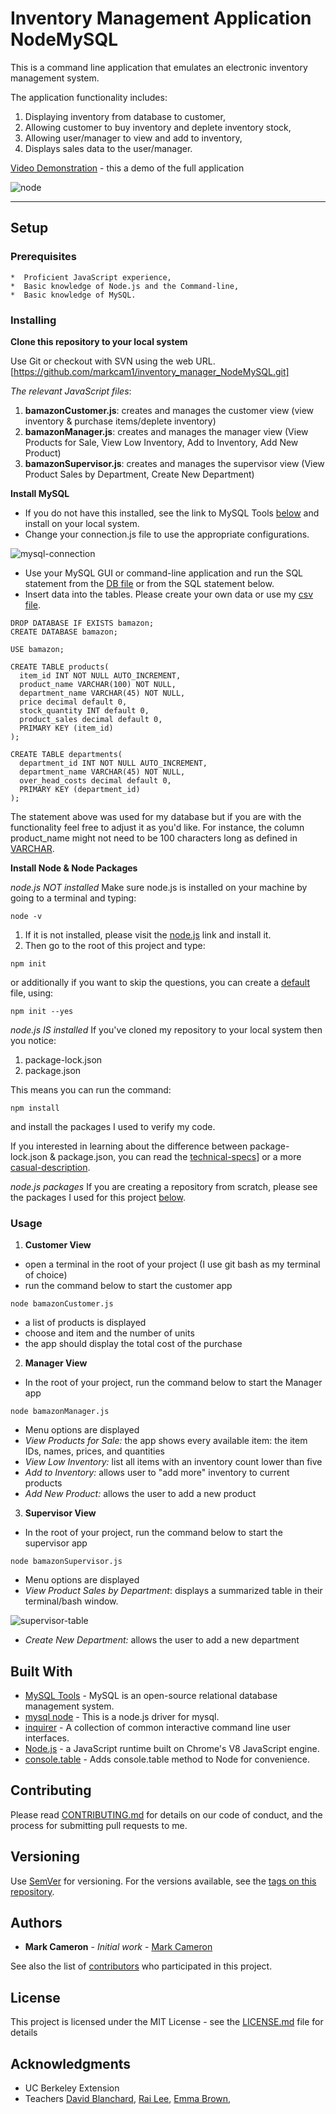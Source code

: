 # Inventory Management Application NodeMySQL
This is a command line application that emulates an electronic inventory management system. 

The application functionality includes:
1. Displaying inventory from database to customer,
2. Allowing customer to buy inventory and deplete inventory stock,
3. Allowing user/manager to view and add to inventory,
4. Displays sales data to the user/manager. 

[Video Demonstration](https://youtu.be/5oP7jD8HZ6k) - this a demo of the full application


![node](https://github.com/markcam1/liri-node-app/blob/master/media/liri_node.png)

---

## Setup
### Prerequisites
```
*  Proficient JavaScript experience,
*  Basic knowledge of Node.js and the Command-line,
*  Basic knowledge of MySQL. 
```
### Installing

**Clone this repository to your local system**

 Use Git or checkout with SVN using the web URL. 
 [https://github.com/markcam1/inventory_manager_NodeMySQL.git]

_The relevant JavaScript files_:
1. __bamazonCustomer.js__: creates and manages the customer view (view inventory & purchase items/deplete inventory)
2. __bamazonManager.js__: creates and manages the manager view (View Products for Sale, View Low Inventory, Add to Inventory, Add New Product)
3. __bamazonSupervisor.js__: creates and manages the supervisor view (View Product Sales by Department, Create New Department)

**Install MySQL**
- If you do not have this installed, see the link to MySQL Tools [below](#tools) and install on your local system.
- Change your connection.js file to use the appropriate configurations. 

![mysql-connection](https://github.com/markcam1/inventory_manager_NodeMySQL/blob/beta_im/media/mysql_connect.png)

- Use your MySQL GUI or command-line application and run the SQL statement from the [DB file](#) or from the SQL statement below. 
- Insert data into the tables. Please create your own data or use my [csv file](#).


```
DROP DATABASE IF EXISTS bamazon;
CREATE DATABASE bamazon;

USE bamazon;

CREATE TABLE products(
  item_id INT NOT NULL AUTO_INCREMENT,
  product_name VARCHAR(100) NOT NULL,
  department_name VARCHAR(45) NOT NULL,
  price decimal default 0,
  stock_quantity INT default 0,
  product_sales decimal default 0,
  PRIMARY KEY (item_id)
);

CREATE TABLE departments(
  department_id INT NOT NULL AUTO_INCREMENT,
  department_name VARCHAR(45) NOT NULL,
  over_head_costs decimal default 0,
  PRIMARY KEY (department_id)
);
```
The statement above was used for my database but if you are  with the functionality feel free to adjust it as you'd like.
For instance, the column product_name might not need to be 100 characters long as defined in [VARCHAR](http://sqlines.com/mysql/datatypes/varchar). 


**Install Node & Node Packages**

_node.js NOT installed_
Make sure node.js is installed on your machine by going to a terminal and typing:

```
node -v
```

1. If it is not installed, please visit the [node.js](#tools) link and install it.
2. Then go to the root of this project and type:

```
npm init
```

or additionally if you want to skip the questions, you can create a [default](https://docs.npmjs.com/getting-started/using-a-package.json) file, using: 

```
npm init --yes
```


_node.js IS installed_
If you've cloned my repository to your local system then you notice:

1. package-lock.json
2. package.json

This means you can run the command:

```
npm install
```

and install the packages I used to verify my code.

If you interested in learning about the difference between package-lock.json & package.json, 
you can read the [technical-specs](https://docs.npmjs.com/files/package-locks)] 
or a more [casual-description](https://medium.com/@Quigley_Ja/everything-you-wanted-to-know-about-package-lock-json-b81911aa8ab8). 

_node.js packages_
If you are creating a repository from scratch, please see the packages I used for this project [below](#tools).


### Usage
1. **Customer View**
- open a terminal in the root of your project (I use git bash as my terminal of choice)
- run the command below to start the customer app

```
node bamazonCustomer.js
```

- a list of products is displayed
- choose and item and the number of units
- the app should display the total cost of the purchase

2.  **Manager View**
- In the root of your project, run the command below to start the Manager app

```
node bamazonManager.js
```

- Menu options are displayed
- *View Products for Sale:* the app shows every available item: the item IDs, names, prices, and quantities
- *View Low Inventory:* list all items with an inventory count lower than five
- *Add to Inventory:* allows user to "add more" inventory to current products
- *Add New Product:* allows the user to add a new product

3.  **Supervisor View**
- In the root of your project, run the command below to start the supervisor app

```
node bamazonSupervisor.js
```

- Menu options are displayed
- *View Product Sales by Department*: displays a summarized table in their terminal/bash window.

![supervisor-table](#)

- *Create New Department:* allows the user to add a new department


## Built With <a name="tools"></a>
* [MySQL Tools](https://dev.mysql.com/downloads/installer/) - MySQL is an open-source relational database management system.
* [mysql node](https://www.npmjs.com/package/mysql) - This is a node.js driver for mysql. 
* [inquirer](https://www.npmjs.com/package/inquirer) - A collection of common interactive command line user interfaces.
* [Node.js](https://nodejs.org/en/) - a JavaScript runtime built on Chrome's V8 JavaScript engine.
* [console.table](https://www.npmjs.com/package/console.table) - Adds console.table method to Node for convenience.


## Contributing
Please read [CONTRIBUTING.md](CONTRIBUTING.md) for details on our code of conduct, and the process for submitting pull requests to me.

## Versioning
Use [SemVer](http://semver.org/) for versioning. For the versions available, see the [tags on this repository](https://github.com/markcam1/node_word_guess/tags). 

## Authors
* **Mark Cameron** - *Initial work* - [Mark Cameron](https://markcam1.github.io/)

See also the list of [contributors](https://github.com/calendarapp1bootcamp/node_word_guess/graphs/contributors) who participated in this project.

## License
This project is licensed under the MIT License - see the [LICENSE.md](LICENSE.md) file for details

## Acknowledgments
* UC Berkeley Extension
* Teachers [David Blanchard](https://www.linkedin.com/in/dblanchard13/), [Rai Lee](https://www.linkedin.com/in/rai-lee-38061696/), [Emma Brown](https://github.com/EmmaEm),